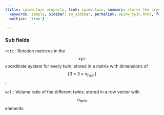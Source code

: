 ```yaml
---
{title: spinw.twin property, link: spinw.twin, summary: stores the crystal twin parameters,
  keywords: sample, sidebar: sw_sidebar, permalink: spinw_twin.html, folder: spinw,
  mathjax: 'true'}

---
```

 
### Sub fields
 
`rotc`
: Rotation matrices in the $$xyz$$ coordinate system for
  every twin, stored in a matrix with dimensions of $$[3\times
  3\times n_{twin}]$$.
 
`vol`
: Volume ratio of the different twins, stored in a
   row vector with $$n_{twin}$$ elements.
 

